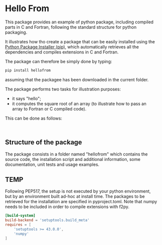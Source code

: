 # Hello From

This package provides an example of python package, including compiled parts in C and Fortran, following the standard structure for python packaging.

It illustrates how tho create a package that can be easily installed using the [Python Package Installer (pip)](https://pip.pypa.io/), which automatically retrieves all the dependencies and compiles extensions in C and Fortran. 

The package can therefore be simply done by typing:
```bash
pip install hellofrom
```
assuming that the packagee has been downloaded in the current folder.

The package performs two tasks for illustration purposes:
 - it says "hello";
 - it computes the square root of an array (to illustrate how to pass an array to Fortran or C compiled code).

This can be done as follows:

```python
 
```

## Structure of the package

The package consists in a folder named "hellofrom" which contains the source code, the installation script and additional information, some documentation, unit tests and usage examples.

## TEMP
Following PEP517, the setup is not executed by your python environment, but by an environment built ad-hoc at install time.
The packages to be retrieved for the installation are specified in pyproject.toml. Note that numpy needs to be included in order to compile extensions with f2py.

```toml
[build-system]
build-backend = 'setuptools.build_meta'
requires = [
    'setuptools >= 43.0.0',
    'numpy'
]
```
